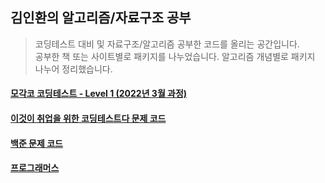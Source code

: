 ## 김인환의 알고리즘/자료구조 공부
> 코딩테스트 대비 및 자료구조/알고리즘 공부한 코드를 올리는 공간입니다.
> <br> 공부한 책 또는 사이트별로 패키지를 나누었습니다. 알고리즘 개념별로 패키지 나누어 정리했습니다.

#### [모각코 코딩테스트 - Level 1 (2022년 3월 과정)](https://github.com/inhwanK/algorithm_study/tree/master/src/algorithm_study/mogakco)
#### [이것이 취업을 위한 코딩테스트다 문제 코드](https://github.com/inhwanK/algorithm_study/tree/master/src/algorithm_study/tic)
#### [백준 문제 코드](https://github.com/inhwanK/algorithm_study/tree/master/src/algorithm_study/baekjoon)
#### [프로그래머스](https://github.com/inhwanK/algorithm_study/tree/master/src/algorithm_study/programers)